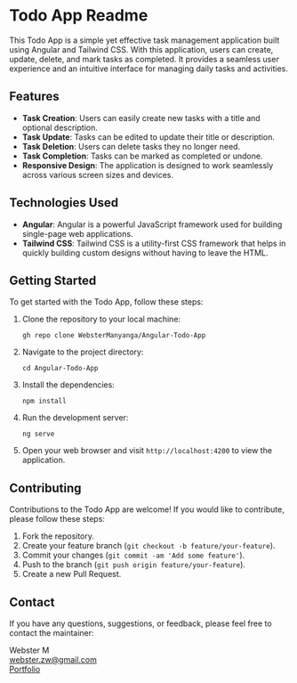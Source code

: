 # Todo App Readme

This Todo App is a simple yet effective task management application built using Angular and Tailwind CSS. With this application, users can create, update, delete, and mark tasks as completed. It provides a seamless user experience and an intuitive interface for managing daily tasks and activities.

## Features

- **Task Creation**: Users can easily create new tasks with a title and optional description.
- **Task Update**: Tasks can be edited to update their title or description.
- **Task Deletion**: Users can delete tasks they no longer need.
- **Task Completion**: Tasks can be marked as completed or undone.
- **Responsive Design**: The application is designed to work seamlessly across various screen sizes and devices.

## Technologies Used

- **Angular**: Angular is a powerful JavaScript framework used for building single-page web applications.
- **Tailwind CSS**: Tailwind CSS is a utility-first CSS framework that helps in quickly building custom designs without having to leave the HTML.

## Getting Started

To get started with the Todo App, follow these steps:

1. Clone the repository to your local machine:

    ```
    gh repo clone WebsterManyanga/Angular-Todo-App
    ```

2. Navigate to the project directory:

    ```
    cd Angular-Todo-App
    ```

3. Install the dependencies:

    ```
    npm install
    ```

4. Run the development server:

    ```
    ng serve
    ```

5. Open your web browser and visit `http://localhost:4200` to view the application.


## Contributing

Contributions to the Todo App are welcome! If you would like to contribute, please follow these steps:

1. Fork the repository.
2. Create your feature branch (`git checkout -b feature/your-feature`).
3. Commit your changes (`git commit -am 'Add some feature'`).
4. Push to the branch (`git push origin feature/your-feature`).
5. Create a new Pull Request.

## Contact

If you have any questions, suggestions, or feedback, please feel free to contact the maintainer:

Webster M  
webster.zw@gmail.com  
[Portfolio](https://webstermanyanga.github.io/WebDeveloperPortfolio/)
